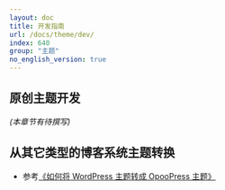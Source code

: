 ```yaml
---
layout: doc
title: 开发指南
url: /docs/theme/dev/
index: 640
group: "主题"
no_english_version: true
---
```


## 原创主题开发
*(本章节有待撰写)*


## 从其它类型的博客系统主题转换
* 参考[《如何将 WordPress 主题转成 OpooPress 主题》](http://opoo.org/themes-from-wordpress-to-opoopress/)
